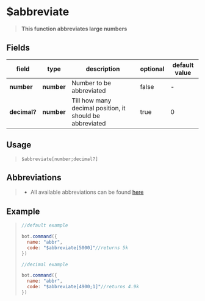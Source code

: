 # $abbreviate
> **This function abbreviates large numbers**
## Fields
|field|type|description|optional|default value|
|-----|----|-----------|--------|-------------|
|**number**|**number**|Number to be abbreviated|false|-|
|**decimal?**|**number**|Till how many decimal position, it should be abbreviated|true|0|
## Usage
> ```
> $abbreviate[number;decimal?]
>```
## Abbreviations
>* All available abbreviations can be found [here](../options/abbreviationTypes.md)
## Example
>```javascript
>//default example
>
>bot.command({
>   name: "abbr",
>   code: "$abbreviate[5000]"//returns 5k
>})
>
>//decimal example
>
>bot.command({
>   name: "abbr",
>   code: "$abbreviate[4900;1]"//returns 4.9k
>})
>```

